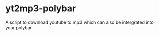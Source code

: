 # yt2mp3-polybar
A script to download youtube to mp3 which can also be intergrated into your polybar.
